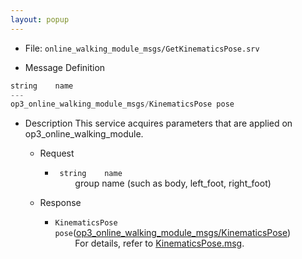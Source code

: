 ```yaml
---
layout: popup
---
```


- File: `online_walking_module_msgs/GetKinematicsPose.srv`

- Message Definition

 ```c
 string    name
 ---
 op3_online_walking_module_msgs/KinematicsPose pose
 ```

- Description
This service acquires parameters that are applied on op3_online_walking_module.  

  - Request  
    * ` string    name`   
&emsp;&emsp; group name (such as body, left_foot, right_foot)

  - Response
    * `KinematicsPose pose`([op3_online_walking_module_msgs/KinematicsPose])     
&emsp;&emsp; For details, refer to [KinematicsPose.msg].


[op3_online_walking_module_msgs/KinematicsPose]: /dosc/en/popup/op3_KinematicsPose.msg/
[KinematicsPose.msg]: /dosc/en/popup/op3_KinematicsPose.msg/

